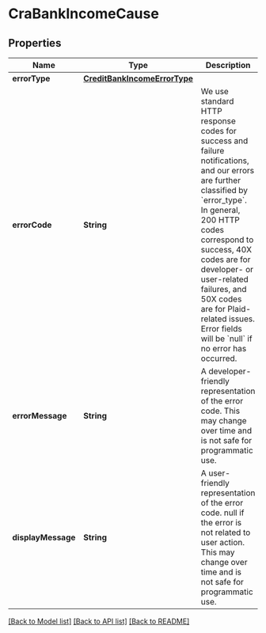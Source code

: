# CraBankIncomeCause

## Properties
Name | Type | Description | Notes
------------ | ------------- | ------------- | -------------
**errorType** | [**CreditBankIncomeErrorType**](CreditBankIncomeErrorType.md) |  | 
**errorCode** | **String** | We use standard HTTP response codes for success and failure notifications, and our errors are further classified by &#x60;error_type&#x60;. In general, 200 HTTP codes correspond to success, 40X codes are for developer- or user-related failures, and 50X codes are for Plaid-related issues. Error fields will be &#x60;null&#x60; if no error has occurred. | 
**errorMessage** | **String** | A developer-friendly representation of the error code. This may change over time and is not safe for programmatic use. | 
**displayMessage** | **String** | A user-friendly representation of the error code. null if the error is not related to user action. This may change over time and is not safe for programmatic use. | 

[[Back to Model list]](../README.md#documentation-for-models) [[Back to API list]](../README.md#documentation-for-api-endpoints) [[Back to README]](../README.md)


